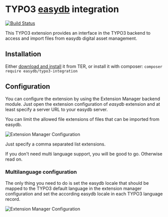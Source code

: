 # TYPO3 [easydb](http://5.docs.easydb.de/docs/webfrontend/datamanagement/features/plugins/?node=4,4.1.3) integration

[![Build Status](https://github.com/programmfabrik/typo3-easydb-plugin/actions/workflows/Test.yml/badge.svg?branch=main)](https://github.com/programmfabrik/typo3-easydb-plugin/actions/workflows/Test.yml)

This TYPO3 extension provides an interface in the TYPO3 backend
to access and import files from easydb digital asset management.

## Installation

Either [download and install](https://typo3.org/extensions/repository/view/typo3_console) it from TER,
or install it with composer: `composer require easydb/typo3-integration`

## Configuration

You can configure the extension by using the Extension Manager backend module.
Just open the extension configuration of *easydb* extension and at least specify
a server URL to your easydb server.

You can limit the allowed file extensions of files that can be imported from easydb.

![Extension Manager Configuration](https://github.com/programmfabrik/typo3-easydb-plugin/raw/main/Documentation/Images/AdministratorManual/ExtensionConfiguration.png)

Just specify a comma separated list extensions.

If you don't need multi language support, you will be good to go. Otherwise read on.

### Multilanguage configuration

The only thing you need to do is set the easydb locale that should be mapped to the TYPO3 default
language in the extension manager configuration and set the according easydb locale in each TYPO3 language record.

![Extension Manager Configuration](https://github.com/programmfabrik/typo3-easydb-plugin/raw/main/Documentation/Images/AdministratorManual/LocaleForLanguage.png)
